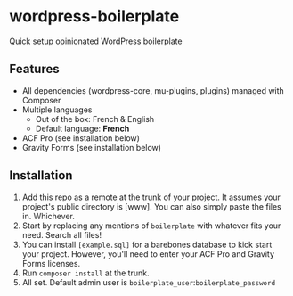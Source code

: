 # wordpress-boilerplate

Quick setup opinionated WordPress boilerplate


## Features

- All dependencies (wordpress-core, mu-plugins, plugins) managed with Composer
- Multiple languages
    + Out of the box: French & English
    + Default language: **French**
- ACF Pro (see installation below)
- Gravity Forms (see installation below)

## Installation

1. Add this repo as a remote at the trunk of your project. It assumes your project's public directory is [www]. You can also simply paste the files in. Whichever.
1. Start by replacing any mentions of `boilerplate` with whatever fits your need. Search all files!
2. You can install `[example.sql]` for a barebones database to kick start your project. However, you'll need to enter your ACF Pro and Gravity Forms licenses.
3. Run `composer install` at the trunk.
4. All set. Default admin user is `boilerplate_user`:`boilerplate_password`